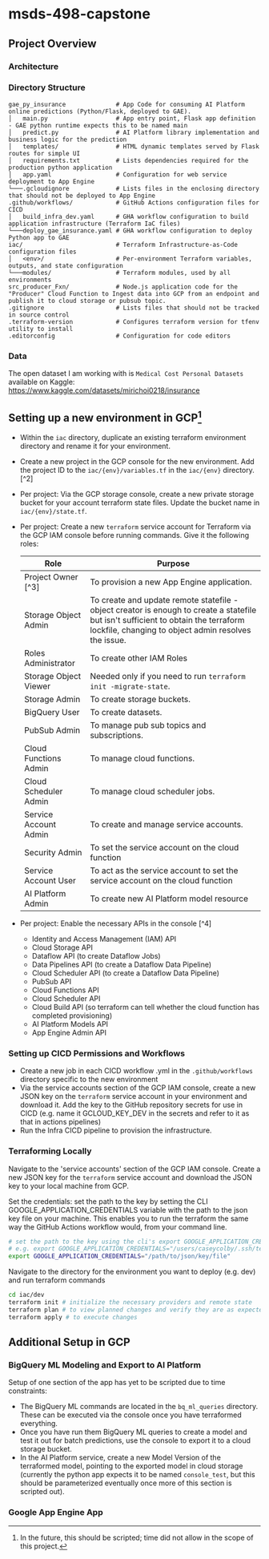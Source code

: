 # msds-498-capstone

## Project Overview

### Architecture



### Directory Structure
```
gae_py_insurance              # App Code for consuming AI Platform online predictions (Python/Flask, deployed to GAE).
│   main.py                   # App entry point, Flask app definition - GAE python runtime expects this to be named main
│   predict.py                # AI Platform library implementation and business logic for the prediction
│   templates/                # HTML dynamic templates served by Flask routes for simple UI 
│   requirements.txt          # Lists dependencies required for the production python application
│   app.yaml                  # Configuration for web service deployment to App Engine
└───.gcloudignore             # Lists files in the enclosing directory that should not be deployed to App Engine 
.github/workflows/            # GitHub Actions configuration files for CICD
│   build_infra_dev.yaml      # GHA workflow configuration to build application infrastructure (Terraform IaC files)
└───deploy_gae_insurance.yaml # GHA workflow configuration to deploy Python app to GAE
iac/                          # Terraform Infrastructure-as-Code configuration files
│   <env>/                    # Per-environment Terraform variables, outputs, and state configuration
└───modules/                  # Terraform modules, used by all environments
src_producer_Fxn/             # Node.js application code for the "Producer" Cloud Function to Ingest data into GCP from an endpoint and publish it to cloud storage or pubsub topic. 
.gitignore                    # Lists files that should not be tracked in source control
.terraform-version            # Configures terraform version for tfenv utility to install
.editorconfig                 # Configuration for code editors
```

### Data
The open dataset I am working with is `Medical Cost Personal Datasets` available on Kaggle: https://www.kaggle.com/datasets/mirichoi0218/insurance  

## Setting up a new environment in GCP[^1]
- Within the `iac` directory, duplicate an existing terraform environment directory and rename it for your environment. 
- Create a new project in the GCP console for the new environment. Add the project ID to the `iac/{env}/variables.tf` in the `iac/{env}` directory. [^2]
- Per project: Via the GCP storage console, create a new private storage bucket for your account terraform state files. Update the bucket name in `iac/{env}/state.tf`. 
- Per project: Create a new `terraform` service account for Terraform via the GCP IAM console before running commands. Give it the following roles:

  | Role | Purpose | 
  | --- | --- | 
  | Project Owner [^3] | To provision a new App Engine application. |
  | Storage Object Admin | To create and update remote statefile - object creator is enough to create a statefile but isn't sufficient to obtain the terraform lockfile, changing to object admin resolves the issue. |
  | Roles Administrator | To create other IAM Roles | 
  | Storage Object Viewer | Needed only if you need to run `terraform init -migrate-state`. |
  | Storage Admin | To create storage buckets. |
  | BigQuery User | To create datasets. |
  | PubSub Admin | To manage pub sub topics and subscriptions. |
  | Cloud Functions Admin | To manage cloud functions. |
  | Cloud Scheduler Admin | To manage cloud scheduler jobs. |
  | Service Account Admin | To create and manage service accounts. |
  | Security Admin | To set the service account on the cloud function |
  | Service Account User | To act as the service account to set the service account on the cloud function |
  | AI Platform Admin | To create new AI Platform model resource | 
- Per project: Enable the necessary APIs in the console [^4]
  - Identity and Access Management (IAM) API
  - Cloud Storage API
  - Dataflow API (to create Dataflow Jobs)
  - Data Pipelines API (to create a Dataflow Data Pipeline)
  - Cloud Scheduler API (to create a Dataflow Data Pipeline)
  - PubSub API
  - Cloud Functions API
  - Cloud Scheduler API
  - Cloud Build API (so terraform can tell whether the cloud function has completed provisioning)
  - AI Platform Models API 
  - App Engine Admin API

### Setting up CICD Permissions and Workflows
- Create a new job in each CICD workflow .yml in the `.github/workflows` directory specific to the new environment 
- Via the service accounts section of the GCP IAM console, create a new JSON key on the `terraform` service account in your environment and download it. Add the key to the GitHub repository secrets for use in CICD (e.g. name it GCLOUD_KEY_DEV in the secrets and refer to it as that in actions pipelines)
- Run the Infra CICD pipeline to provision the infrastructure.


### Terraforming Locally
Navigate to the 'service accounts' section of the GCP IAM console. Create a new JSON key for the `terraform` service account and download the JSON key to your local machine from GCP.

Set the credentials: set the path to the key by setting the CLI GOOGLE_APPLICATION_CREDENTIALS variable with the path to the json key file on your machine. This enables you to run the terraform the same way the GitHub Actions workflow would, from your command line. 
```bash
# set the path to the key using the cli's export GOOGLE_APPLICATION_CREDENTIALS="/path/to/json/key/file" environment variable
# e.g. export GOOGLE_APPLICATION_CREDENTIALS="/users/caseycolby/.ssh/terraform-498@dev-346101-60917f23f0a2.json"
export GOOGLE_APPLICATION_CREDENTIALS="/path/to/json/key/file" 
```

Navigate to the directory for the environment you want to deploy (e.g. dev) and run terraform commands 
```bash
cd iac/dev
terraform init # initialize the necessary providers and remote state
terraform plan # to view planned changes and verify they are as expected, without applying them 
terraform apply # to execute changes 
```

[^1]: In the future, this should be scripted; time did not allow in the scope of this project.

## Additional Setup in GCP 
### BigQuery ML Modeling and Export to AI Platform
Setup of one section of the app has yet to be scripted due to time constraints: 
- The BigQuery ML commands are located in the `bq_ml_queries` directory. These can be executed via the console once you have terraformed everything. 
- Once you have run them BigQuery ML queries to create a model and test it out for batch predictions, use the console to export it to a cloud storage bucket. 
- In the AI Platform service, create a new Model Version of the terraformed model, pointing to the exported model in cloud storage (currently the python app expects it to be named `console_test`, but this should be parameterized eventually once more of this section is scripted out). 

### Google App Engine App
